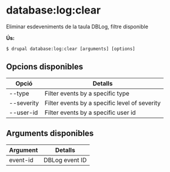 # database:log:clear
Eliminar esdeveniments de la taula DBLog, filtre disponible

**Ús:**
```
$ drupal database:log:clear [arguments] [options]
```

## Opcions disponibles
Opció | Detalls
-------|-------------
--type | Filter events by a specific type
--severity | Filter events by a specific level of severity
--user-id | Filter events by a specific user id

## Arguments disponibles
Argument | Detalls
---------|-------------
event-id | DBLog event ID
